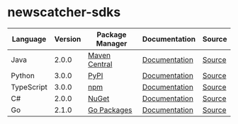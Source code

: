 # newscatcher-sdks


|Language|Version|Package Manager|Documentation|Source|
|-|-|-|-|-|
|Java|2.0.0|[Maven Central](https://search.maven.org/artifact/com.konfigthis.newscatcherapi/newscatcherapi-java-sdk/2.0.0/jar)|[Documentation](https://github.com/konfig-dev/newscatcher-sdks/tree/main/java/README.md)|[Source](https://github.com/konfig-dev/newscatcher-sdks/tree/main/java)|
|Python|3.0.0|[PyPI](https://pypi.org/project/newscatcherapi-python-sdk/3.0.0)|[Documentation](https://github.com/konfig-dev/newscatcher-sdks/tree/main/python/README.md)|[Source](https://github.com/konfig-dev/newscatcher-sdks/tree/main/python)|
|TypeScript|3.0.0|[npm](https://www.npmjs.com/package/newscatcherapi-typescript-sdk/v/3.0.0)|[Documentation](https://github.com/konfig-dev/newscatcher-sdks/tree/main/typescript/README.md)|[Source](https://github.com/konfig-dev/newscatcher-sdks/tree/main/typescript)|
|C#|2.0.0|[NuGet](https://nuget.org/packages/Newscatcherapi.Net/2.0.0)|[Documentation](https://github.com/konfig-dev/newscatcher-sdks/tree/main/csharp/README.md)|[Source](https://github.com/konfig-dev/newscatcher-sdks/tree/main/csharp)|
|Go|2.1.0|[Go Packages](https://pkg.go.dev/github.com/konfig-dev/newscatcher-sdks/go)|[Documentation](https://github.com/konfig-dev/newscatcher-sdks/tree/main/go/README.md)|[Source](https://github.com/konfig-dev/newscatcher-sdks/tree/main/go)|